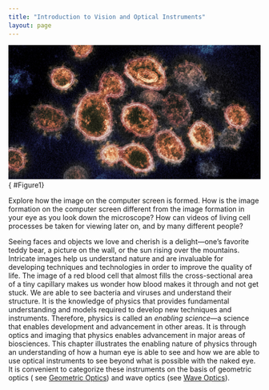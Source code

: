 ```yaml
---
title: "Introduction to Vision and Optical Instruments"
layout: page
---    
```


![Circular and ovular structures with thin lines on the outside indicating the membrane. The inner portions contain different colors and textures ranging from dense patches of dark substances to lighter and brighter areas. About ten viruses are pictured, with one seeming to separate into two smaller entities.](../resources/Figure_26_00_01.jpg "This transmission electron microscope image shows SARS-CoV-2, the coronavirus that causes COVID-19, isolated from a patient in the U.S. Virus particles are shown emerging from the surface of cells cultured in the lab. The spikes on the outer edge of the virus particles give coronaviruses their name: crown-like. (credit: NIAID-RML, NIH Image Gallery/Flickr)")
{ #Figure1}

Explore how the image on the computer screen is formed. How is the image
formation on the computer screen different from the image formation in your eye
as you look down the microscope? How can videos of living cell processes be
taken for viewing later on, and by many different people?

Seeing faces and objects we love and cherish is a delight—one’s favorite teddy
bear, a picture on the wall, or the sun rising over the mountains. Intricate
images help us understand nature and are invaluable for developing techniques
and technologies in order to improve the quality of life. The image of a red
blood cell that almost fills the cross-sectional area of a tiny capillary makes
us wonder how blood makes it through and not get stuck. We are able to see
bacteria and viruses and understand their structure. It is the knowledge of
physics that provides fundamental understanding and models required to develop
new techniques and instruments. Therefore, physics is called an *enabling
science*—a science that enables development and advancement in other areas. It
is through optics and imaging that physics enables advancement in major areas of
biosciences. This chapter illustrates the enabling nature of physics through an
understanding of how a human eye is able to see and how we are able to use
optical instruments to see beyond what is possible with the naked eye. It is
convenient to categorize these instruments on the basis of geometric optics (
see [Geometric Optics](../contents/ch25GeometricOptics)) and wave optics (see [Wave Optics](../contents/ch27WaveOptics)).
